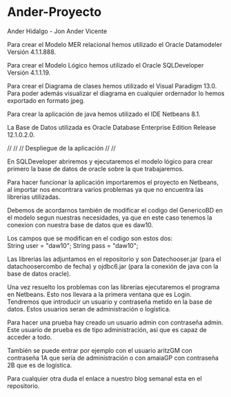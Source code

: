# Ander-Proyecto

Ander Hidalgo - Jon Ander Vicente

Para crear el Modelo MER relacional hemos utilizado el Oracle Datamodeler Versión 4.1.1.888.

Para crear el Modelo Lógico hemos utilizado el Oracle SQLDeveloper Versión 4.1.1.19.

Para crear el Diagrama de clases hemos utilizado el Visual Paradigm 13.0. Para poder además visualizar el diagrama en cualquier ordernador lo hemos exportado en formato jpeg.

Para crear la aplicación de java hemos utilizado el IDE Netbeans 8.1.

La Base de Datos utilizada es Oracle Database Enterprise Edition Release 12.1.0.2.0.

//
//
// Despliegue de la aplicación
//
//

En SQLDeveloper abriremos y ejecutaremos el modelo lógico para crear primero la base de datos de oracle sobre la que trabajaremos.

Para hacer funcionar la aplicación importaremos el proyecto en Netbeans, al importar nos encontrara varios problemas ya que no encuentra las librerias utilizadas.

Debemos de acordarnos también de modificar el codigo del GenericoBD en el modelo segun nuestras necesidades, ya que en este caso tenemos la conexion con nuestra base de datos que es daw10.

Los campos que se modifican en el codigo son estos dos:           
  String user = "daw10";
  String pass = "daw10";

Las librerias las adjuntamos en el repositorio y son Datechooser.jar (para el datachoosercombo de fecha) y ojdbc6.jar (para la conexión de java con la base de datos oracle).

Una vez resuelto los problemas con las librerías ejecutaremos el programa en Netbeans. Esto nos llevara a la primera ventana que es Login. Tendremos que introducir un usuario y contraseña metido en la base de datos. Estos usuarios seran de administración o logística.

Para hacer una prueba hay creado un usuario admin con contraseña admin. Este usuario de prueba es de tipo administración, asi que es capaz de acceder a todo.

También se puede entrar por ejemplo con el usuario aritzGM con contraseña 1A que sería de administración o con amaiaGP con contraseña 2B que es de logística.

Para cualquier otra duda el enlace a nuestro blog semanal esta en el repositorio.
